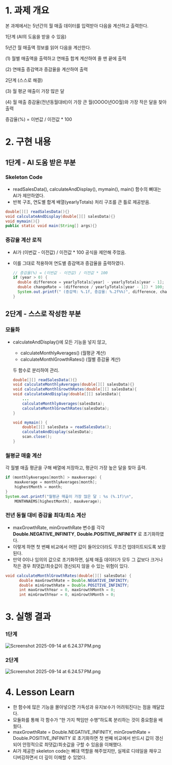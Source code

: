 # 1. 과제 개요

본 과제에서는 5년간의 월 매출 데이터를 입력받아 다음을 계산하고 출력한다.

1단계 (AI의 도움을 받을 수 있음)

5년간 월 매출액 정보를 읽어 다음을 계산한다.

(1) 월별 매출액을 출력하고 연매출 합계 계산하여 줄 맨 끝에 출력

(2) 연매출 증감액과 증감율을 계산하여 출력

2단계 (스스로 해결)

(3) 월 평균 매출이 가장 많은 달

(4) 월 매출 증감율(전년동월대비)이 가장 큰 월(OOOO년OO월)와 가장 작은 달을 찾아 출력

증감율(%) = 이번값 / 이전값 * 100

# 2. 구현 내용

## 1단계 - AI 도움 받은 부분

### **Skeleton Code**

- readSalesData(), calculateAndDisplay(), mymain(), main() 함수의 뼈대는 AI가 제안하였다.
- 반복 구조, 연도별 합계 배열(yearlyTotals) 처리 구조를 큰 틀로 제공받음.

```java
double[][] readSalesData(){}
void calculateAndDisplay(double[][] salesData){}
void mymain(){}
public static void main(String[] args){}
```

### **증감율 계산 로직**

- AI가 (이번값 - 이전값) / 이전값 * 100 공식을 제안해 주었음.
- 이를 그대로 적용하여 연도별 증감액과 증감율을 출력하였다.

    ```java
    // 증감율(%) = (이번값 - 이전값) / 이전값 * 100
    if (year > 0) {
      double difference = yearlyTotals[year] - yearlyTotals[year - 1];
      double changeRate = (difference / yearlyTotals[year - 1]) * 100;
      System.out.printf(" (증감액: %.1f, 증감율: %.2f%%)", difference, changeRate);
    }
    ```


## 2단계 - 스스로 작성한 부분

### 모듈화

- calculateAndDisplay()에 모든 기능을 넣지 않고,
    - calculateMonthlyAverages() (월평균 계산)
    - calculateMonthlGrowthRates() (월별 증감율 계산)

  두 함수로 분리하여 관리.

    ```java
    double[][] readSalesData(){}
    void calculateMonthlyAverages(double[][] salesData){}
    void calculateMonthlGrowthRates(double[][] salesData){
    void calculateAndDisplay(double[][] salesData){
    	...
    	calculateMonthlyAverages(salesData);
    	calculateMonthlGrowthRates(salesData);
    }
    
    void mymain() {
        double[][] salesData = readSalesData();
        calculateAndDisplay(salesData);
        scan.close();
    }
    ```


### 월평균 매출 계산

각 월별 매출 평균을 구해 배열에 저장하고, 평균이 가장 높은 달을 찾아 출력.

```java
if (monthlyAverages[month] > maxAverage) {
    maxAverage = monthlyAverages[month];
    highestMonth = month;
}
System.out.printf("월평균 매출이 가장 많은 달 : %s (%.1f)\n",
    MONTHNAEMS[highestMonth], maxAverage);
```

### 전년 동월 대비 증감율 최대/최소 계산

- maxGrowthRate, minGrowthRate 변수를 각각 **Double.NEGATIVE_INFINITY**, **Double.POSITIVE_INFINITY** 로 초기화하였다.
- 이렇게 하면 첫 번째 비교에서 어떤 값이 들어오더라도 무조건 업데이트되도록 보장된다.
- 만약 0이나 임의의 값으로 초기화하면, 실제 매출 데이터가 모두 그 값보다 크거나 작은 경우 최댓값/최솟값이 갱신되지 않을 수 있는 위험이 있다.

```java
void calculateMonthlGrowthRates(double[][] salesData) {
      double maxGrowthRate = Double.NEGATIVE_INFINITY;
      double minGrowthRate = Double.POSITIVE_INFINITY;
      int maxGrowthYear = 0, maxGrowthMonth = 0;
      int minGrowthYear = 0, minGrowthMonth = 0;
```

# 3. 실행 결과

### 1단계

![Screenshot 2025-09-14 at 6.24.37 PM.png](attachment:9ff55e23-cb59-4b7f-9601-06e3522830a5:Screenshot_2025-09-14_at_6.24.37_PM.png)

### 2단계

![Screenshot 2025-09-14 at 6.24.57 PM.png](attachment:4539084e-8011-442f-8922-5fcbaa7b73da:Screenshot_2025-09-14_at_6.24.57_PM.png)

# 4. Lesson Learn

- 한 함수에 많은 기능을 몰아넣으면 가독성과 유지보수가 어려워진다는 점을 깨달았다.
- 모듈화를 통해 각 함수가 “한 가지 책임만 수행”하도록 분리하는 것이 중요함을 배웠다.
- maxGrowthRate = Double.NEGATIVE_INFINITY, minGrowthRate = Double.POSITIVE_INFINITY 로 초기화하면 첫 번째 비교에서 반드시 값이 갱신되어 안정적으로 최댓값/최솟값을 구할 수 있음을 이해했다.
- AI가 제공한 skeleton code는 뼈대 역할을 해주었지만, 실제로 디테일을 채우고 디버깅하면서 더 깊이 이해할 수 있었다.